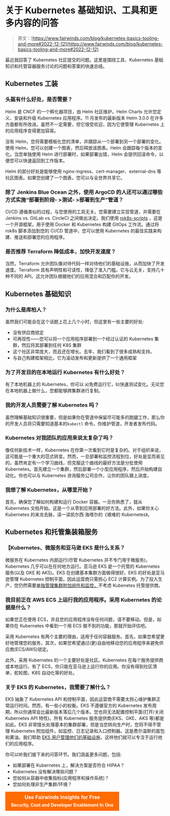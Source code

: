 # 关于 Kubernetes 基础知识、工具和更多内容的问答

> 原文：[https://www.fairwinds.com/blog/kubernetes-basics-tooling-and-more#2022-12-12](https://www.fairwinds.com/blog/kubernetes-basics-tooling-and-more#2022-12-12)

 最近我回答了 Kubernetes 社区提交的问题。这里是围绕工具、Kubernetes 基础知识和托管容器服务讨论的问题和答案的快速总结。

## **Kubernetes 工装**

### 头盔有什么好处，是否需要？

Helm 是 CNCF 的一个孵化器项目，由 Helm 社区维护。Helm Charts 允许您定义、安装和升级 Kubernetes 应用程序。11 月发布的最新版本 Helm 3.0.0 在许多方面都有所改进。虽然不一定需要，但它很受欢迎，因为它使管理 Kubernetes 上的应用程序变得更加容易。

没有 Helm，您将需要模板化您的清单，并跟踪从一个部署到另一个部署的变化。使用 Helm，您可以创建一个图表，然后释放该图表。Helm 会跟踪每个版本的变化。当您单独使用 Helm 进行部署时，如果部署出错，Helm 会提供回滚命令，以便您可以快速返回到工作版本。

Helm 的部分好处是能够使用 nginx-ingress、cert-manager、external-dns 等社区图表。如果您创建了一个图表，您可以与全世界共享它。

### **除了 Jenkins Blue Ocean 之外，使用 ArgoCD 的人还可以通过哪些方式实施“部署到阶段- >测试- >部署到生产”管道？**

CI/CD 遵循类似的过程，与您使用的工具无关。您需要建立实现管道，并需要在 Jenkins vs. GitLab vs. CircleCI 之间做出决定。我们使用 [rok8s-scripts](https://github.com/FairwindsOps/rok8s-scripts) ，这是一个开源框架，用于使用 Docker 和 Kubernetes 构建 GitOps 工作流。通过将 rok8s 脚本添加到您的 CI/CD 管道中，您可以使用 Kubernetes 的最佳实践来构建、推送和部署您的应用程序。

### **是否推荐 Terraform 降低成本，加快开发速度？**

当然，Terraform 允许团队像对待代码一样对待他们的基础设施，从而加快了开发速度。Terraform 具有声明性和可读性，降低了准入门槛。它与云无关，支持几十种不同的 API。这允许团队根据他们的应用混合和匹配你的开发。

## **Kubernetes 基础知识**

### **为什么是库柏人？**

虽然我们可能会在这个话题上花上几个小时，但这里有一些主要的好处:

*   没有供应商锁定
*   可再现性——您可以将一个应用程序部署到一个经过认证的 Kubernetes 集群，然后将其部署到任何 K8S 集群
*   这个社区非常庞大，而且还在增长。去年，我们看到了很多成熟和支持。
*   与自己构建框架相比，它为滚动发布和更新提供了一个通用框架

### 为了开发目的在本地运行 Kubernetes 有什么好处？

有了本地机器上的 Kubernetes，你可以 a)免费运行它，b)快速测试变化。无论您在本地机器上做什么，您都能够跨集群进行复制。

### 我的开发人员需要了解 Kubernetes 吗？

虽然理解基础知识很重要，但是如果你在管道中保留尽可能多的跑腿工作，那么你的开发人员将只需要知道基本的`kubectl` 命令。你维护管道，开发者发布代码。

### **Kubernetes 对我团队的应用来说太复杂了吗？**

像任何新技术一样，Kubernetes 在你第一次看到它时是复杂的。对于组织来说，这可能是一个重大的范式转变。然而，一旦部署和监控流程到位，好处是显而易见的。虽然肯定有一个学习曲线，但克服这个曲线的最好方法是分批使用 Kubernetes。首先建立一个集群，然后部署一个小型应用程序，然后开始构建自动化。你也可以与 Kubernetes 咨询服务公司合作，让你的团队跟上进度。

### **我想了解 Kubernetes，从哪里开始？**

首先，确保您了解如何构建和运行 Docker 容器。一旦你熟悉了，就从 Kubernetes 文档开始。这是一个从零到应用部署的好方法。此外，如果你关心 Kubernetes 的来龙去脉，读一读凯尔西·海塔尔的《艰难的 Kubernetes》。

## **Kubernetes 和托管集装箱服务**

### 【Kubernetes、微服务和亚马逊 EKS 是什么关系？

微服务在 Kubernetes 内部运行(尽管 Kubernetes 并不专门用于微服务)。Kubernetes 几乎可以在任何地方运行。亚马逊 EKS 是一个托管的 Kubernetes 服务(以及 GKE 和 AKS)。EKS 在创建基本集群方面做得很好。EKS 的好处是亚马逊管理 Kubernetes 控制平面，因此运营商只需担心 EC2 计算实例。为了投入生产，您仍然需要[单独管理集群附加组件和监控，](https://www.fairwinds.com/clusterops)不考虑 Kubenetes 托管提供商。

### 我目前正在 AWS ECS 上运行我的应用程序。采用 Kubernetes 的论据是什么？

如果您正在使用 ECS，并且您的应用程序没有任何问题，请不要移动。但是，如果你在 Kubernetes 中看到一个用 ECS 做不到的功能，那就开始评估吧。

采用 Kubernetes 有两个主要的理由，适用于任何容器服务。首先，如果您希望更好地管理您的服务，其次，如果您希望通过(更)自由地移动您的应用程序来避免供应商(ECS/AWS)锁定。

此外，采用 Kubernetes 的一个主要好处是社区。Kubernetes 在每个服务提供商或本地运行。有了 ECS，你只能在亚马逊上运行你的应用。你没有得到社区清单，舵轮图，K8S 自动化等的好处。

### 关于 EKS 的 Kubernetes，我需要了解什么？

EKS 抽象了 Kubernetes API 和控制平面，因此运营商不需要太担心维护集群正常运行时间。然而，有一些小的权衡。EKS 不遵循官方的 Kubernetes 发布周期，所以你通常会比最新版本落后几个版本。您也将无法配置控制平面(打开/关闭 Kubernetes API 特性)。所有 Kubernetes 服务提供商(EKS、GKE、AKS 等)都是如此。EKS 非常擅长处理基本的集群部署，但是当您转向生产时，您将不得不管理 Kubernetes 附加组件，如监控、日志记录和入口控制器。这是费尔温斯的面包和黄油。我们帮助 [EKS 用户管理他们的基础设施](https://www.fairwinds.com/clusterops)，这样他们就可以专注于运行他们的应用程序。

你可以听我们接下来的问答环节。我们涵盖更多问题，包括:

*   如果部署在 Kubernetes 上，解决方案是否符合 HIPAA？
*   Kubernetes 没有解决哪些问题？
*   您如何从容器中收集指标(应用程序和操作系统)？
*   您如何处理非生产集群/环境？

[![Use Fairwinds Insights for Free Security, Cost and Developer Enablement In One](img/7c86296320eb01b215d8e2755e9c5b9d.png)](https://cta-redirect.hubspot.com/cta/redirect/2184645/34aa4987-a1f9-438a-a145-d7d82d5c479a)